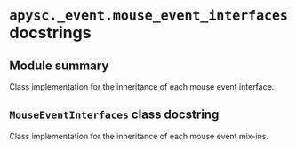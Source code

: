 # `apysc._event.mouse_event_interfaces` docstrings

## Module summary

Class implementation for the inheritance of each mouse event interface.

## `MouseEventInterfaces` class docstring

Class implementation for the inheritance of each mouse event mix-ins.